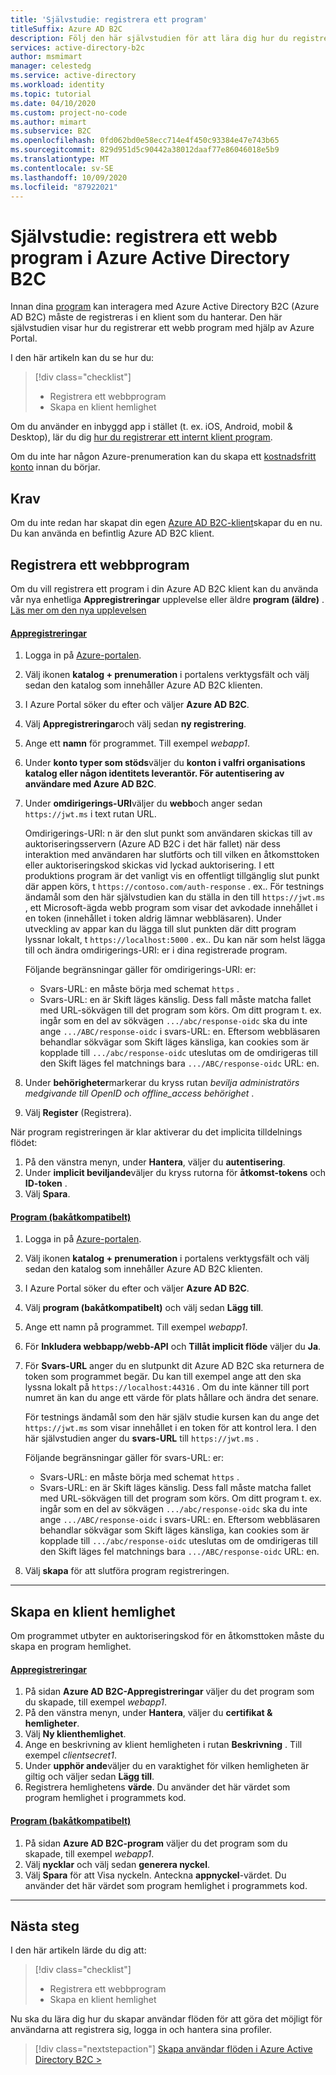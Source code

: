 ```yaml
---
title: 'Självstudie: registrera ett program'
titleSuffix: Azure AD B2C
description: Följ den här självstudien för att lära dig hur du registrerar ett webb program i Azure Active Directory B2C att använda Azure Portal.
services: active-directory-b2c
author: msmimart
manager: celestedg
ms.service: active-directory
ms.workload: identity
ms.topic: tutorial
ms.date: 04/10/2020
ms.custom: project-no-code
ms.author: mimart
ms.subservice: B2C
ms.openlocfilehash: 0fd062bd0e58ecc714e4f450c93384e47e743b65
ms.sourcegitcommit: 829d951d5c90442a38012daaf77e86046018e5b9
ms.translationtype: MT
ms.contentlocale: sv-SE
ms.lasthandoff: 10/09/2020
ms.locfileid: "87922021"
---
```

# <a name="tutorial-register-a-web-application-in-azure-active-directory-b2c"></a>Självstudie: registrera ett webb program i Azure Active Directory B2C

Innan dina [program](application-types.md) kan interagera med Azure Active Directory B2C (Azure AD B2C) måste de registreras i en klient som du hanterar. Den här självstudien visar hur du registrerar ett webb program med hjälp av Azure Portal.

I den här artikeln kan du se hur du:

> [!div class="checklist"]
> * Registrera ett webbprogram
> * Skapa en klient hemlighet

Om du använder en inbyggd app i stället (t. ex. iOS, Android, mobil & Desktop), lär du dig [hur du registrerar ett internt klient program](add-native-application.md).

Om du inte har någon Azure-prenumeration kan du skapa ett [kostnadsfritt konto](https://azure.microsoft.com/free/?WT.mc_id=A261C142F) innan du börjar.

## <a name="prerequisites"></a>Krav

Om du inte redan har skapat din egen [Azure AD B2C-klient](tutorial-create-tenant.md)skapar du en nu. Du kan använda en befintlig Azure AD B2C klient.

## <a name="register-a-web-application"></a>Registrera ett webbprogram

Om du vill registrera ett program i din Azure AD B2C klient kan du använda vår nya enhetliga **Appregistreringar** upplevelse eller äldre  **program (äldre)** . [Läs mer om den nya upplevelsen](https://aka.ms/b2cappregtraining)

#### <a name="app-registrations"></a>[Appregistreringar](#tab/app-reg-ga/)

1. Logga in på [Azure-portalen](https://portal.azure.com).
1. Välj ikonen **katalog + prenumeration** i portalens verktygsfält och välj sedan den katalog som innehåller Azure AD B2C klienten.
1. I Azure Portal söker du efter och väljer **Azure AD B2C**.
1. Välj **Appregistreringar**och välj sedan **ny registrering**.
1. Ange ett **namn** för programmet. Till exempel *webapp1*.
1. Under **konto typer som stöds**väljer du **konton i valfri organisations katalog eller någon identitets leverantör. För autentisering av användare med Azure AD B2C**.
1. Under **omdirigerings-URI**väljer du **webb**och anger sedan `https://jwt.ms` i text rutan URL.

    Omdirigerings-URI: n är den slut punkt som användaren skickas till av auktoriseringsservern (Azure AD B2C i det här fallet) när dess interaktion med användaren har slutförts och till vilken en åtkomsttoken eller auktoriseringskod skickas vid lyckad auktorisering. I ett produktions program är det vanligt vis en offentligt tillgänglig slut punkt där appen körs, t `https://contoso.com/auth-response` . ex.. För testnings ändamål som den här självstudien kan du ställa in den till `https://jwt.ms` , ett Microsoft-ägda webb program som visar det avkodade innehållet i en token (innehållet i token aldrig lämnar webbläsaren). Under utveckling av appar kan du lägga till slut punkten där ditt program lyssnar lokalt, t `https://localhost:5000` . ex.. Du kan när som helst lägga till och ändra omdirigerings-URI: er i dina registrerade program.

    Följande begränsningar gäller för omdirigerings-URI: er:

    * Svars-URL: en måste börja med schemat `https` .
    * Svars-URL: en är Skift läges känslig. Dess fall måste matcha fallet med URL-sökvägen till det program som körs. Om ditt program t. ex. ingår som en del av sökvägen `.../abc/response-oidc` ska du inte ange `.../ABC/response-oidc` i svars-URL: en. Eftersom webbläsaren behandlar sökvägar som Skift läges känsliga, kan cookies som är kopplade till `.../abc/response-oidc` uteslutas om de omdirigeras till den Skift läges fel matchnings bara `.../ABC/response-oidc` URL: en.

1. Under **behörigheter**markerar du kryss rutan *bevilja administratörs medgivande till OpenID och offline_access behörighet* .
1. Välj **Register** (Registrera).

När program registreringen är klar aktiverar du det implicita tilldelnings flödet:

1. På den vänstra menyn, under **Hantera**, väljer du **autentisering**.
1. Under **implicit beviljande**väljer du kryss rutorna för **åtkomst-tokens** och **ID-token** .
1. Välj **Spara**.

#### <a name="applications-legacy"></a>[Program (bakåtkompatibelt)](#tab/applications-legacy/)

1. Logga in på [Azure-portalen](https://portal.azure.com).
1. Välj ikonen **katalog + prenumeration** i portalens verktygsfält och välj sedan den katalog som innehåller Azure AD B2C klienten.
1. I Azure Portal söker du efter och väljer **Azure AD B2C**.
1. Välj **program (bakåtkompatibelt)** och välj sedan **Lägg till**.
1. Ange ett namn på programmet. Till exempel *webapp1*.
1. För **Inkludera webbapp/webb-API** och **Tillåt implicit flöde** väljer du **Ja**.
1. För **Svars-URL** anger du en slutpunkt dit Azure AD B2C ska returnera de token som programmet begär. Du kan till exempel ange att den ska lyssna lokalt på `https://localhost:44316` . Om du inte känner till port numret än kan du ange ett värde för plats hållare och ändra det senare.

    För testnings ändamål som den här själv studie kursen kan du ange det `https://jwt.ms` som visar innehållet i en token för att kontrol lera. I den här självstudien anger du **svars-URL** till `https://jwt.ms` .

    Följande begränsningar gäller för svars-URL: er:

    * Svars-URL: en måste börja med schemat `https` .
    * Svars-URL: en är Skift läges känslig. Dess fall måste matcha fallet med URL-sökvägen till det program som körs. Om ditt program t. ex. ingår som en del av sökvägen `.../abc/response-oidc` ska du inte ange `.../ABC/response-oidc` i svars-URL: en. Eftersom webbläsaren behandlar sökvägar som Skift läges känsliga, kan cookies som är kopplade till `.../abc/response-oidc` uteslutas om de omdirigeras till den Skift läges fel matchnings bara `.../ABC/response-oidc` URL: en.

1. Välj **skapa** för att slutföra program registreringen.

* * *

## <a name="create-a-client-secret"></a>Skapa en klient hemlighet

Om programmet utbyter en auktoriseringskod för en åtkomsttoken måste du skapa en program hemlighet.


#### <a name="app-registrations"></a>[Appregistreringar](#tab/app-reg-ga/)

1. På sidan **Azure AD B2C-Appregistreringar** väljer du det program som du skapade, till exempel *webapp1*.
1. På den vänstra menyn, under **Hantera**, väljer du **certifikat & hemligheter**.
1. Välj **Ny klienthemlighet**.
1. Ange en beskrivning av klient hemligheten i rutan **Beskrivning** . Till exempel *clientsecret1*.
1. Under **upphör ande**väljer du en varaktighet för vilken hemligheten är giltig och väljer sedan **Lägg till**.
1. Registrera hemlighetens **värde**. Du använder det här värdet som program hemlighet i programmets kod.

#### <a name="applications-legacy"></a>[Program (bakåtkompatibelt)](#tab/applications-legacy/)

1. På sidan **Azure AD B2C-program** väljer du det program som du skapade, till exempel *webapp1*.
1. Välj **nycklar** och välj sedan **generera nyckel**.
1. Välj **Spara** för att Visa nyckeln. Anteckna **appnyckel**-värdet. Du använder det här värdet som program hemlighet i programmets kod.

* * *

## <a name="next-steps"></a>Nästa steg

I den här artikeln lärde du dig att:

> [!div class="checklist"]
> * Registrera ett webbprogram
> * Skapa en klient hemlighet

Nu ska du lära dig hur du skapar användar flöden för att göra det möjligt för användarna att registrera sig, logga in och hantera sina profiler.

> [!div class="nextstepaction"]
> [Skapa användar flöden i Azure Active Directory B2C >](tutorial-create-user-flows.md)
